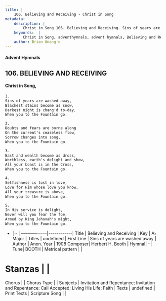 ```yaml
---
title: |
    106. Believing and Receiving - Christ in Song
metadata:
    description: |
        Christ in Song 106. Believing and Receiving. Sins of years are washed away, Blackest stains become as snow, Darkest night is chang'd to-day, When you to the Fountain go.
    keywords:  |
        Christ in Song, adventhymnals, advent hymnals, Believing and Receiving, Sins of years are washed away. 
    author: Brian Onang'o
---
```


#### Advent Hymnals
## 106. BELIEVING AND RECEIVING
####  Christ in Song,

```txt
1.
Sins of years are washed away,
Blackest stains become as snow,
Darkest night is chang'd to-day,
When you to the Fountain go.

2.
Doubts and fears are borne along
On the current's ceaseless flow,
Sorrow changes into song,
When you to the Fountain go.

3.
East and wealth become as dross,
Worthless, earth's delight and show,
All your boast is in the Cross,
When you to the Fountain go.

4.
Selfishness is lost in love,
Love for Him whose love you know,
All your treasure is above,
When you to the Fountain go.

5.
In His service is delight,
Never will you fear the foe,
Armed by King Jehovah's might,
When you to the Fountain go.

```

- |   -  |
-------------|------------|
Title | Believing and Receiving |
Key | A♭ Major |
Titles | undefined |
First Line | Sins of years are washed away |
Author | Anon.
Year | 1908
Composer| Herbert H. Booth |
Hymnal|  - |
Tune| BOOTH |
Metrical pattern | |
# Stanzas |  |
Chorus |  |
Chorus Type |  |
Subjects | Invitation and Repentance; Invitation and Repentance: Call Accepted; Living His Life: Faith |
Texts | undefined |
Print Texts | 
Scripture Song |  |
    
